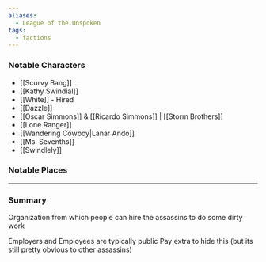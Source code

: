 ```yaml
---
aliases:
  - League of the Unspoken
tags:
  - factions
---
```

### Notable Characters
- [[Scurvy Bang]]
- [[Kathy Swindial]]
- [[White]] - Hired
- [[Dazzle]]
- [[Oscar Simmons]] & [[Ricardo Simmons]] | [[Storm Brothers]] 
- [[Lone Ranger]]
- [[Wandering Cowboy|Lanar Ando]]
- [[Ms. Sevenths]]
- [[Swindlely]]
### Notable Places


___
### Summary
Organization from which people can hire the assassins to do some dirty work

Employers and Employees are typically public
Pay extra to hide this (but its still pretty obvious to other assassins)

